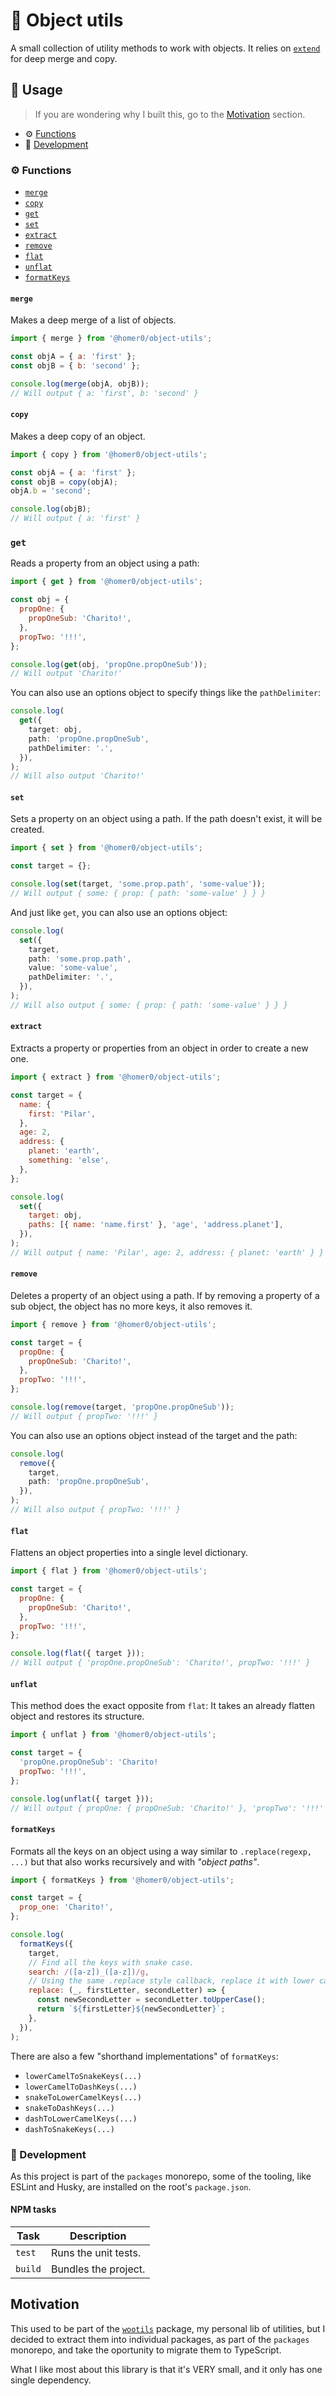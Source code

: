 # 🧰 Object utils

A small collection of utility methods to work with objects. It relies on [`extend`](https://www.npmjs.com/package/extend) for deep merge and copy.

## 🍿 Usage

> If you are wondering why I built this, go to the [Motivation](#motivation) section.

- ⚙️ [Functions](#%EF%B8%8F-functions)
- 🤘 [Development](#-development)

### ⚙️ Functions

- [`merge`](#merge)
- [`copy`](#copy)
- [`get`](#get)
- [`set`](#set)
- [`extract`](#extract)
- [`remove`](#remove)
- [`flat`](#flat)
- [`unflat`](#unflat)
- [`formatKeys`](#formatKeys)

#### `merge`

Makes a deep merge of a list of objects.

```js
import { merge } from '@homer0/object-utils';

const objA = { a: 'first' };
const objB = { b: 'second' };

console.log(merge(objA, objB));
// Will output { a: 'first', b: 'second' }
```

#### `copy`

Makes a deep copy of an object.

```js
import { copy } from '@homer0/object-utils';

const objA = { a: 'first' };
const objB = copy(objA);
objA.b = 'second';

console.log(objB);
// Will output { a: 'first' }
```

### `get`

Reads a property from an object using a path:

```js
import { get } from '@homer0/object-utils';

const obj = {
  propOne: {
    propOneSub: 'Charito!',
  },
  propTwo: '!!!',
};

console.log(get(obj, 'propOne.propOneSub'));
// Will output 'Charito!'
```

You can also use an options object to specify things like the `pathDelimiter`:

```ts
console.log(
  get({
    target: obj,
    path: 'propOne.propOneSub',
    pathDelimiter: '.',
  }),
);
// Will also output 'Charito!'
```

#### `set`

Sets a property on an object using a path. If the path doesn't exist, it will be created.

```js
import { set } from '@homer0/object-utils';

const target = {};

console.log(set(target, 'some.prop.path', 'some-value'));
// Will output { some: { prop: { path: 'some-value' } } }
```

And just like `get`, you can also use an options object:

```ts
console.log(
  set({
    target,
    path: 'some.prop.path',
    value: 'some-value',
    pathDelimiter: '.',
  }),
);
// Will also output { some: { prop: { path: 'some-value' } } }
```

#### `extract`

Extracts a property or properties from an object in order to create a new one.

```js
import { extract } from '@homer0/object-utils';

const target = {
  name: {
    first: 'Pilar',
  },
  age: 2,
  address: {
    planet: 'earth',
    something: 'else',
  },
};

console.log(
  set({
    target: obj,
    paths: [{ name: 'name.first' }, 'age', 'address.planet'],
  }),
);
// Will output { name: 'Pilar', age: 2, address: { planet: 'earth' } }
```

#### `remove`

Deletes a property of an object using a path. If by removing a property of a sub object, the object has no more keys, it also removes it.

```js
import { remove } from '@homer0/object-utils';

const target = {
  propOne: {
    propOneSub: 'Charito!',
  },
  propTwo: '!!!',
};

console.log(remove(target, 'propOne.propOneSub'));
// Will output { propTwo: '!!!' }
```

You can also use an options object instead of the target and the path:

```ts
console.log(
  remove({
    target,
    path: 'propOne.propOneSub',
  }),
);
// Will also output { propTwo: '!!!' }
```

#### `flat`

Flattens an object properties into a single level dictionary.

```js
import { flat } from '@homer0/object-utils';

const target = {
  propOne: {
    propOneSub: 'Charito!',
  },
  propTwo: '!!!',
};

console.log(flat({ target }));
// Will output { 'propOne.propOneSub': 'Charito!', propTwo: '!!!' }
```

#### `unflat`

This method does the exact opposite from `flat`: It takes an already flatten object and restores its structure.

```js
import { unflat } from '@homer0/object-utils';

const target = {
  'propOne.propOneSub': 'Charito!
  propTwo: '!!!',
};

console.log(unflat({ target }));
// Will output { propOne: { propOneSub: 'Charito!' }, 'propTwo': '!!!' }
```

#### `formatKeys`

Formats all the keys on an object using a way similar to `.replace(regexp, ...)` but that also works recursively and with _"object paths"_.

```js
import { formatKeys } from '@homer0/object-utils';

const target = {
  prop_one: 'Charito!',
};

console.log(
  formatKeys({
    target,
    // Find all the keys with snake case.
    search: /([a-z])_([a-z])/g,
    // Using the same .replace style callback, replace it with lower camel case.
    replace: (_, firstLetter, secondLetter) => {
      const newSecondLetter = secondLetter.toUpperCase();
      return `${firstLetter}${newSecondLetter}`;
    },
  }),
);
```

There are also a few "shorthand implementations" of `formatKeys`:

- `lowerCamelToSnakeKeys(...)`
- `lowerCamelToDashKeys(...)`
- `snakeToLowerCamelKeys(...)`
- `snakeToDashKeys(...)`
- `dashToLowerCamelKeys(...)`
- `dashToSnakeKeys(...)`

### 🤘 Development

As this project is part of the `packages` monorepo, some of the tooling, like ESLint and Husky, are installed on the root's `package.json`.

#### NPM tasks

| Task    | Description          |
| ------- | -------------------- |
| `test`  | Runs the unit tests. |
| `build` | Bundles the project. |

## Motivation

This used to be part of the [`wootils`](https://www.npmjs.com/package/wootils) package, my personal lib of utilities, but I decided to extract them into individual packages, as part of the `packages` monorepo, and take the oportunity to migrate them to TypeScript.

What I like most about this library is that it's VERY small, and it only has one single dependency.
